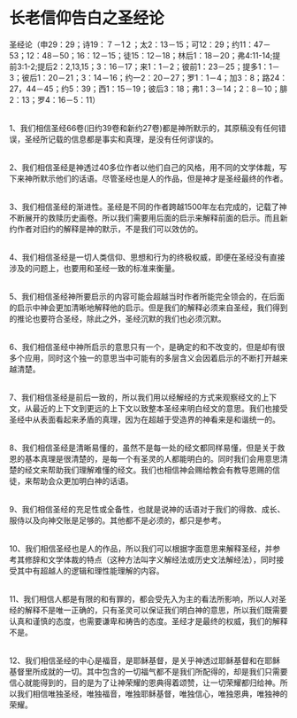 # 长老信仰告白之圣经论



<p>圣经论（申29：29；诗19：７－1２；太2：13－15；可12：29；约11：47－53；12：48－50；16：12－15；徒15：12－18；林后1：18－20；弗4:11-14;提前3:1-2;提后2：2,13,15；3：16－17；来1：1－2；彼前1：23－25；提多1：1－3；彼后1：20－21；3：14－16；约一2：20－27；罗1：1－4；加3：8；路24：27，44－45；约5：39；西1：15－19；彼后3：18；弗1：3－14；2：8－10；腓2：13；罗4：16－5：11）</p>

<p><br />
1、我们相信圣经66卷(旧约39卷和新约27卷)都是神所默示的，其原稿没有任何错误，圣经所记载的信息都是事实和真理，是没有任何谬误的。</p>

<p><br />
2、我们相信圣经是神透过40多位作者以他们自己的风格，用不同的文学体裁，写下来神所默示他们的话语。尽管圣经也是人的作品，但是神才是圣经最终的作者。</p>

<p><br />
3、我们相信圣经的渐进性。圣经是不同的作者跨越1500年左右完成的，记载了神不断展开的救赎历史画卷。所以我们需要用后面的启示来解释前面的启示。而且新约作者对旧约的解释是神的默示，不是我们可以效仿的。</p>

<p><br />
4、我们相信圣经是一切人类信仰、思想和行为的终极权威，即便在圣经没有直接涉及的问题上，也要用和圣经一致的标准来衡量。</p>

<p><br />
5、我们相信圣经神所要启示的内容可能会超越当时作者所能完全领会的，在后面的启示中神会更加清晰地解释他的启示。但是我们的解释必须来自圣经，我们得到的推论也要符合圣经，除此之外，圣经沉默的我们也必须沉默。</p>

<p><br />
6、我们相信圣经中神所启示的意思只有一个，是确定的和不改变的，但是却有很多个应用，同时这个独一的意思当中可能有的多层含义会因着启示的不断打开越来越清楚。</p>

<p><br />
7、我们相信圣经是前后一致的，所以我们用以经解经的方式来观察经文的上下文，从最近的上下文到更远的上下文以致整本圣经来明白经文的意思。我们也接受圣经中从表面看起来矛盾的真理，因为在超越于受造界的神看来是和谐统一的。</p>

<p><br />
8、我们相信圣经是清晰易懂的，虽然不是每一处的经文都同样易懂，但是关于救恩的基本真理是很清楚的，是每一个有圣灵的人都能明白的。同时我们会用意思清楚的经文来帮助我们理解难懂的经文。我们也相信神会赐给教会有教导恩赐的信徒，来帮助会众更加明白神的话语。</p>

<p><br />
9、我们相信圣经的充足性或全备性，也就是说神的话语对于我们的得救、成长、服侍以及向神交账是足够的。其他都不是必须的，都只是参考。</p>

<p><br />
10、我们相信圣经也是人的作品，所以我们可以根据字面意思来解释圣经，并参考其修辞和文学体裁的特点（这种方法叫字义解经法或历史文法解经法），同时接受其中有超越人的逻辑和理性能理解的内容。</p>

<p><br />
11、我们相信人都是有限的和有罪的，都会受先入为主的看法所影响，所以人对圣经的解释不是唯一正确的，只有圣灵可以保证我们明白神的意思，所以我们既需要认真和谨慎的态度，也需要谦卑和祷告的态度。圣经才是最终的权威，我们的解释不是。</p>

<p><br />
12、我们相信圣经的中心是福音，是耶稣基督，是关乎神透过耶稣基督和在耶稣基督里所成就的一切。其中包含的一切福气都不是我们所配得的，却是我们只需要信心就能得到的，目的是为了让神荣耀的恩典得着颂赞，让一切荣耀都归给神。所以我们相信唯独圣经，唯独福音，唯独耶稣基督，唯独信心，唯独恩典，唯独神的荣耀。</p>